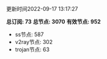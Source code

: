 更新时间2022-09-17 13:17:27

**总订阅: 73**
**总节点: 3070**
**有效节点: 952**
- ss节点: 587
- v2ray节点: 302
- trojan节点: 63
